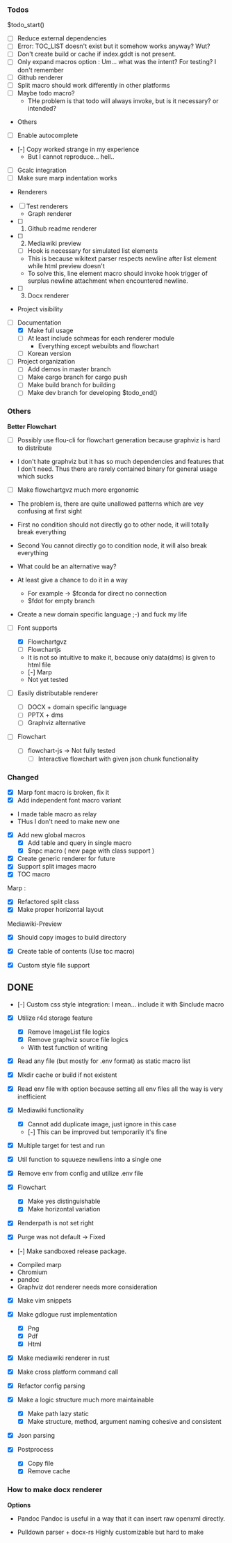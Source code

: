 ### Todos
$todo_start()
* [ ] Reduce external dependencies
* [ ] Error: TOC\_LIST doesn't exist but it somehow works anyway? Wut?
* [ ] Don't create build or cache if index.gddt is not present.
* [ ] Only expand macros option : Um... what was the intent? For testing? I don't remember
* [ ] Github renderer
* [ ] Split macro should work differently in other platforms
* [ ] Maybe todo macro?
	- THe problem is that todo will always invoke, but is it necessary? or intended?

- Others

* [ ] Enable autocomplete
* [-] Copy worked strange in my experience
	- But I cannot reproduce... hell..

* [ ] Gcalc integration
* [ ] Make sure marp indentation works

- Renderers

* [ ] Test renderers
	- Graph renderer
* [ ] 1. Github readme renderer
* [ ] 2. Mediawiki preview
	* [ ] Hook is necessary for simulated list elements
	- This is because wikitext parser respects newline after list element while
	html preview doesn't
	- To solve this, line element macro should invoke hook trigger of surplus
	newline attachment when encountered newline.
* [ ] 3. Docx renderer

- Project visibility

* [ ] Documentation
	* [x] Make full usage
	* [ ] At least include schmeas for each renderer module
		- Everything except webuibts and flowchart
	* [ ] Korean version

* [ ] Project organization
	* [ ] Add demos in master branch
	* [ ] Make cargo branch for cargo push
	* [ ] Make build branch for building
	* [ ] Make dev branch for developing
$todo_end()

### Others

**Better Flowchart**
* [ ] Possibly use flou-cli for flowchart generation because graphviz is hard to distribute
- I don't hate graphviz but it has so much dependencies and features that I
don't need. Thus there are rarely contained binary for general usage which
sucks

* [ ] Make flowchartgvz much more ergonomic
- The problem is, there are quite unallowed patterns which are vey confusing at first sight
- First no condition should not directly go to other node, it will totally break everything
- Second You cannot directly go to condition node, it will also break everything

- What could be an alternative way?
- At least give a chance to do it in a way
    - For example -> $fconda for direct no connection
	- $fdot for empty branch
- Create a new domain specific language ;-) and fuck my life

* [ ] Font supports
    * [x] Flowchartgvz 
    * [ ] Flowchartjs 
    - It is not so intuitive to make it, because only data(dms) is given to html file
    * [-] Marp
    - Not yet tested

* [ ] Easily distributable renderer
    * [ ] DOCX + domain specific language
    * [ ] PPTX + dms
	* [ ] Graphviz alternative

* [ ] Flowchart
  * [ ] flowchart-js -> Not fully tested
    * [ ] Interactive flowchart with given json chunk functionality

### Changed

* [x] Marp font macro is broken, fix it
* [x] Add independent font macro variant
- I made table macro as relay 
- THus I don't need to make new one

* [x] Add new global macros
	* [x] Add table and query in single macro
	* [x] $npc macro ( new page with class support  )

* [x] Create generic renderer for future
* [x] Support split images macro
* [x] TOC macro

Marp : 
* [x] Refactored split class
* [x] Make proper horizontal layout

Mediawiki-Preview
* [x] Should copy images to build directory
* [x] Create table of contents (Use toc macro)
* [x] Custom style file support


## DONE

* [-] Custom css style integration: I mean... include it with $include macro

* [x] Utilize r4d storage feature
	* [x] Remove ImageList file logics
	* [x] Remove graphviz source file logics
	- With test function of writing

* [x] Read any file (but mostly for .env format) as static macro list

* [x] Mkdir cache or build if not existent
* [x] Read env file with option because setting all env files all the way is
very inefficient

* [x] Mediawiki functionality
  * [x] Cannot add duplicate image, just ignore in this case
  * [-] This can be improved but temporarily it's fine 
* [x] Multiple target for test and run
* [x] Util function to squueze newliens into a single one

* [x] Remove env from config and utilize .env file

* [x] Flowchart
    * [x] Make yes distinguishable
    * [x] Make horizontal variation

* [x] Renderpath is not set right
* [x] Purge was not default -> Fixed

* [-] Make sandboxed release package.
- Compiled marp
- Chromium
- pandoc
- Graphviz dot renderer needs more consideration
* [x] Make vim snippets
* [x] Make gdlogue rust implementation
  * [x] Png
  * [x] Pdf
  * [x] Html
* [x] Make mediawiki renderer in rust

* [x] Make cross platform command call
* [x] Refactor config parsing
* [x] Make a logic structure much more maintainable
  * [x] Make path lazy static
  * [x] Make structure, method, argument naming cohesive and consistent

* [x] Json parsing

* [x] Postprocess
    * [x] Copy file
    * [x] Remove cache

### How to make docx renderer

**Options**

- Pandoc
Pandoc is useful in a way that it can insert raw openxml directly.

- Pulldown parser + docx-rs
Highly customizable but hard to make
